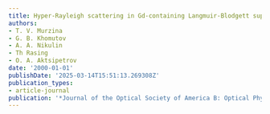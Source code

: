 ```yaml
---
title: Hyper-Rayleigh scattering in Gd-containing Langmuir-Blodgett superstructures
authors:
- T. V. Murzina
- G. B. Khomutov
- A. A. Nikulin
- Th Rasing
- O. A. Aktsipetrov
date: '2000-01-01'
publishDate: '2025-03-14T15:51:13.269308Z'
publication_types:
- article-journal
publication: '*Journal of the Optical Society of America B: Optical Physics*'
---
```

